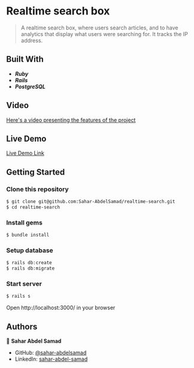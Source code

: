 # Realtime search box

> A realtime search box, where users search articles, and to have analytics that display what users were searching for. It tracks the IP address.


## Built With

- _**Ruby**_
- _**Rails**_
- _**PostgreSQL**_


## Video

[Here's a video presenting the features of the project](https://www.loom.com/share/8d4c963434054328a340a26d6beea198)

## Live Demo

[Live Demo Link](https://realtime-search-lug9.onrender.com)

## Getting Started

### Clone this repository

```bash
$ git clone git@github.com:Sahar-AbdelSamad/realtime-search.git
$ cd realtime-search
```
### Install gems
```bash
$ bundle install
```

### Setup database
```bash
$ rails db:create
$ rails db:migrate
```

### Start server
```bash
$ rails s
```
Open http://localhost:3000/ in your browser

## Authors

👤 **Sahar Abdel Samad**

- GitHub: [@sahar-abdelsamad](https://github.com/Sahar-AbdelSamad)
- LinkedIn: [sahar-abdel-samad](https://www.linkedin.com/in/sahar-abdel-samad/)